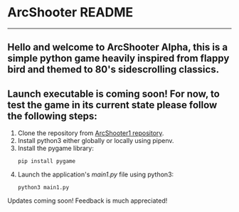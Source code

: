 # ArcShooter README #
---
Hello and welcome to ArcShooter Alpha, this is a simple python game heavily inspired from flappy bird and themed to 80's sidescrolling classics.
---
Launch executable is coming soon! For now, to test the game in its current state please follow the following steps:
---

1. Clone the repository from [ArcShooter1 repository](https://github.com/suwanshree/ArcShooter1.git).
2. Install python3 either globally or locally using pipenv.
3. Install the pygame library:
    ```
    pip install pygame
    ```
4. Launch the application's *main1.py* file using python3:
    ```
    python3 main1.py
    ```

Updates coming soon! Feedback is much appreciated!